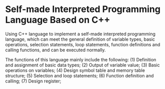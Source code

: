 # Self-made Interpreted Programming Language Based on C++
Using C++ language to implement a self-made interpreted programming language, ​​which can meet the general definition of variable types, basic operations, selection statements, loop statements, function definitions and calling functions, and can be executed normally.

The functions of this language mainly include the following:
(1) Definition and assignment of basic data types;
(2) Output of variable value;
(3) Basic operations on variables;
(4) Design symbol table and memory table structure;
(5) Selection and loop statements;
(6) Function definition and calling;
(7) Design register;

